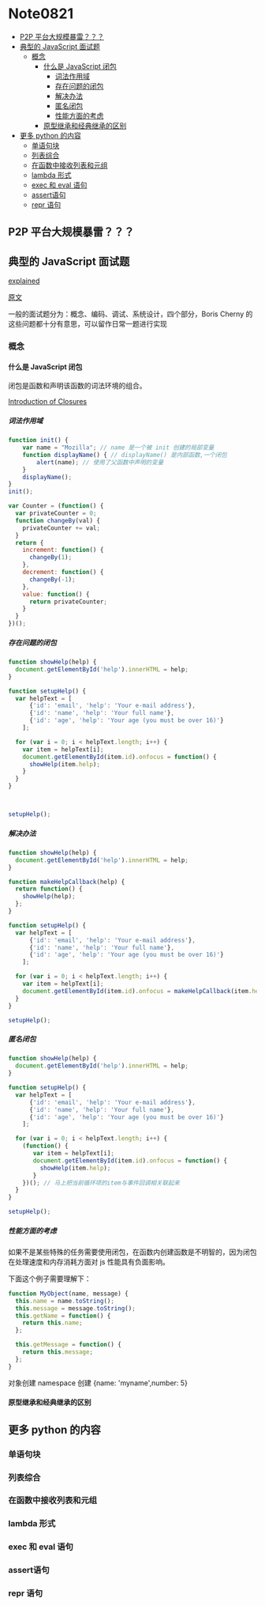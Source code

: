 # Note0821




<!-- MarkdownTOC -->

- [P2P 平台大规模暴雷？？？](#p2p-平台大规模暴雷？？？)
- [典型的 JavaScript 面试题](#典型的-javascript-面试题)
  - [概念](#概念)
    - [什么是 JavaScript 闭包](#什么是-javascript-闭包)
      - [词法作用域](#词法作用域)
      - [存在问题的闭包](#存在问题的闭包)
      - [解决办法](#解决办法)
      - [匿名闭包](#匿名闭包)
      - [性能方面的考虑](#性能方面的考虑)
    - [原型继承和经典继承的区别](#原型继承和经典继承的区别)
- [更多 python 的内容](#更多-python-的内容)
  - [单语句块](#单语句块)
  - [列表综合](#列表综合)
  - [在函数中接收列表和元组](#在函数中接收列表和元组)
  - [lambda 形式](#lambda-形式)
  - [exec 和 eval 语句](#exec-和-eval-语句)
  - [assert语句](#assert语句)
  - [repr 语句](#repr-语句)

<!-- /MarkdownTOC -->


## P2P 平台大规模暴雷？？？



## 典型的 JavaScript 面试题

[explained](https://www.maxpou.fr/js-exercises-explained/)

[原文](https://performancejs.com/post/hde6d32/The-Best-Frontend-JavaScript-Interview-Questions-%28written-by-a-Frontend-Engineer%29)

一般的面试题分为：概念、编码、调试、系统设计，四个部分，Boris Cherny 的这些问题都十分有意思，可以留作日常一题进行实现

### 概念

#### 什么是 JavaScript 闭包

闭包是函数和声明该函数的词法环境的组合。

[Introduction of Closures](https://developer.mozilla.org/zh-CN/docs/Web/JavaScript/Closures)

##### 词法作用域

```javascript
function init() {
    var name = "Mozilla"; // name 是一个被 init 创建的局部变量
    function displayName() { // displayName() 是内部函数,一个闭包
        alert(name); // 使用了父函数中声明的变量
    }
    displayName();
}
init();
```


```javascript
var Counter = (function() {
  var privateCounter = 0;
  function changeBy(val) {
    privateCounter += val;
  }
  return {
    increment: function() {
      changeBy(1);
    },
    decrement: function() {
      changeBy(-1);
    },
    value: function() {
      return privateCounter;
    }
  }   
})();
```

##### 存在问题的闭包
```javascript
function showHelp(help) {
  document.getElementById('help').innerHTML = help;
}

function setupHelp() {
  var helpText = [
      {'id': 'email', 'help': 'Your e-mail address'},
      {'id': 'name', 'help': 'Your full name'},
      {'id': 'age', 'help': 'Your age (you must be over 16)'}
    ];

  for (var i = 0; i < helpText.length; i++) {
    var item = helpText[i];
    document.getElementById(item.id).onfocus = function() {
      showHelp(item.help);
    }
  }
}



setupHelp();
```

##### 解决办法

```javascript
function showHelp(help) {
  document.getElementById('help').innerHTML = help;
}

function makeHelpCallback(help) {
  return function() {
    showHelp(help);
  };
}

function setupHelp() {
  var helpText = [
      {'id': 'email', 'help': 'Your e-mail address'},
      {'id': 'name', 'help': 'Your full name'},
      {'id': 'age', 'help': 'Your age (you must be over 16)'}
    ];

  for (var i = 0; i < helpText.length; i++) {
    var item = helpText[i];
    document.getElementById(item.id).onfocus = makeHelpCallback(item.help);
  }
}

setupHelp();
```



##### 匿名闭包
```javascript
function showHelp(help) {
  document.getElementById('help').innerHTML = help;
}

function setupHelp() {
  var helpText = [
      {'id': 'email', 'help': 'Your e-mail address'},
      {'id': 'name', 'help': 'Your full name'},
      {'id': 'age', 'help': 'Your age (you must be over 16)'}
    ];

  for (var i = 0; i < helpText.length; i++) {
    (function() {
       var item = helpText[i];
       document.getElementById(item.id).onfocus = function() {
         showHelp(item.help);
       }
    })(); // 马上把当前循环项的item与事件回调相关联起来
  }
}

setupHelp();
```

##### 性能方面的考虑

如果不是某些特殊的任务需要使用闭包，在函数内创建函数是不明智的，因为闭包在处理速度和内存消耗方面对 js 性能具有负面影响。

下面这个例子需要理解下：

```javascript
function MyObject(name, message) {
  this.name = name.toString();
  this.message = message.toString();
  this.getName = function() {
    return this.name;
  };

  this.getMessage = function() {
    return this.message;
  };
}
```

对象创建
namespace 创建
{name: 'myname',number: 5}


#### 原型继承和经典继承的区别





## 更多 python 的内容

### 单语句块


### 列表综合


### 在函数中接收列表和元组


### lambda 形式


### exec 和 eval 语句



### assert语句



### repr 语句